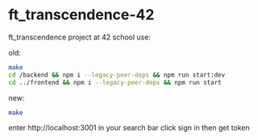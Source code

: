 # ft_transcendence-42

ft_transcendence project at 42 school use:

old:
```sh
make
cd /backend && npm i --legacy-peer-deps && npm run start:dev
cd ../frontend && npm i --legacy-peer-deps && npm run start
```
new:
```sh
make
```

enter http://localhost:3001 in your search bar
click sign in then get token
